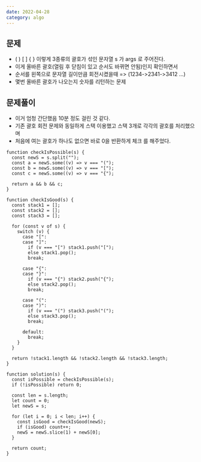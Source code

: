 ```yaml
---
date: 2022-04-28
category: algo
---
```


## 문제

- ( ) [ ] { } 이렇게 3종류의 괄호가 섞인 문자열 s 가 args 로 주어진다.
- 이게 올바른 괄호(열림 후 닫침이 있고 순서도 바뀌면 안됨)인지 확인하면서
- 순서를 왼쪽으로 문자열 길이만큼 회전시켰을때 => (1234->2341->3412 ...)
- 몇번 올바른 괄호가 나오는지 숫자를 리턴하는 문제

## 문제풀이

- 이거 엄청 간단했음 10분 정도 걸린 것 같다.
- 기존 괄호 회전 문제와 동일하게 스택 이용했고 스택 3개로 각각의 괄호를 처리했으며
- 처음에 여는 괄호가 하나도 없으면 바로 0을 반환하게 체크 를 해주었다.

```
function checkIsPossible(s) {
  const newS = s.split("");
  const a = newS.some((v) => v === "(");
  const b = newS.some((v) => v === "[");
  const c = newS.some((v) => v === "{");

  return a && b && c;
}

function checkIsGood(s) {
  const stack1 = [];
  const stack2 = [];
  const stack3 = [];

  for (const v of s) {
    switch (v) {
      case "[":
      case "]":
        if (v === "[") stack1.push("[");
        else stack1.pop();
        break;

      case "{":
      case "}":
        if (v === "{") stack2.push("{");
        else stack2.pop();
        break;

      case "(":
      case ")":
        if (v === "(") stack3.push("(");
        else stack3.pop();
        break;

      default:
        break;
    }
  }

  return !stack1.length && !stack2.length && !stack3.length;
}

function solution(s) {
  const isPossible = checkIsPossible(s);
  if (!isPossible) return 0;

  const len = s.length;
  let count = 0;
  let newS = s;

  for (let i = 0; i < len; i++) {
    const isGood = checkIsGood(newS);
    if (isGood) count++;
    newS = newS.slice(1) + newS[0];
  }

  return count;
}
```

